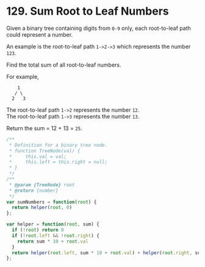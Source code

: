 # 129. Sum Root to Leaf Numbers

Given a binary tree containing digits from `0-9` only, each root-to-leaf path could represent a number.

An example is the root-to-leaf path `1->2->3` which represents the number `123`.

Find the total sum of all root-to-leaf numbers.

For example,

```
    1
   / \
  2   3
```

The root-to-leaf path `1->2` represents the number `12`.  
The root-to-leaf path `1->3` represents the number `13`.  

Return the sum = 12 + 13 = `25`.  

```javascript
/**
 * Definition for a binary tree node.
 * function TreeNode(val) {
 *     this.val = val;
 *     this.left = this.right = null;
 * }
 */
/**
 * @param {TreeNode} root
 * @return {number}
 */
var sumNumbers = function(root) {
  return helper(root, 0)
};

var helper = function(root, sum) {
  if (!root) return 0
  if (!root.left && !root.right) {
    return sum * 10 + root.val
  }
  return helper(root.left, sum * 10 + root.val) + helper(root.right, sum * 10 + root.val)
};
```
